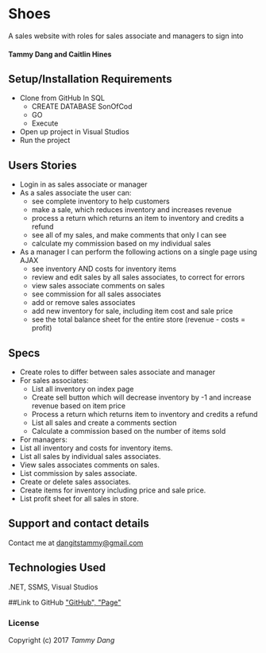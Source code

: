 # Shoes
A sales website with roles for sales associate and managers to sign into 
#### Tammy Dang and Caitlin Hines 

## Setup/Installation Requirements
* Clone from GitHub 
In SQL
  * CREATE DATABASE SonOfCod
  * GO
  * Execute 
* Open up project in Visual Studios
* Run the project

## Users Stories 
* Login in as sales associate or manager 
* As a sales associate the user can: 
  * see complete inventory to help customers
  * make a sale, which reduces inventory and increases revenue
  * process a return which returns an item to inventory and credits a refund
  * see all of my sales, and make comments that only I can see
  * calculate my commission based on my individual sales 
* As a manager I can perform the following actions on a single page using AJAX
  * see inventory AND costs for inventory items
  * review and edit sales by all sales associates, to correct for errors
  * view sales associate comments on sales
  * see commission for all sales associates
  * add or remove sales associates
  * add new inventory for sale, including item cost and sale price
  * see the total balance sheet for the entire store (revenue - costs = profit)
  
## Specs 
* Create roles to differ between sales associate and manager
* For sales associates:
  * List all inventory on index page 
  * Create sell button which will decrease inventory by -1 and increase revenue based on item price 
  * Process a return which returns item to inventory and credits a refund 
  * List all sales and create a comments section
  * Calculate a commission based on the number of items sold 
 * For managers: 
  * List all inventory and costs for inventory items.
  * List all sales by individual sales associates.
  * View sales associates comments on sales.
  * List commission by sales associate. 
  * Create or delete sales associates.
  * Create items for inventory including price and sale price.
  * List profit sheet for all sales in store.
  
  

## Support and contact details
Contact me at dangitstammy@gmail.com

## Technologies Used
.NET, SSMS, Visual Studios

##Link to GitHub
[ "GitHub", "Page" ](https://github.com/dangtammy/Son-Of-Cod)

### License
Copyright (c) 2017 *Tammy Dang*
